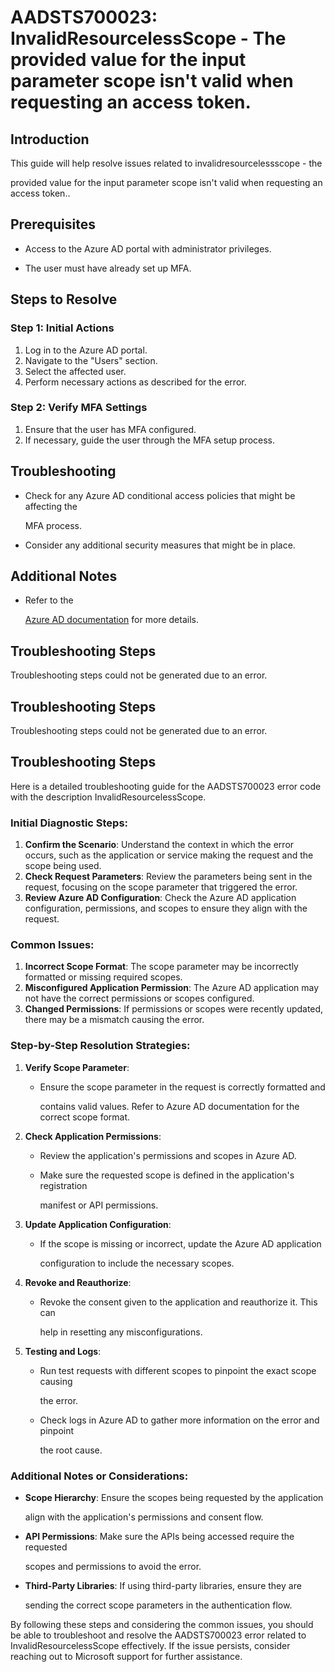 # AADSTS700023: InvalidResourcelessScope - The provided value for the input parameter scope isn't valid when requesting an access token.


## Introduction

This guide will help resolve issues related to invalidresourcelessscope - the

provided value for the input parameter scope isn't valid when requesting an
access token..


## Prerequisites


* Access to the Azure AD portal with administrator privileges.

* The user must have already set up MFA.


## Steps to Resolve


### Step 1: Initial Actions

1. Log in to the Azure AD portal.
2. Navigate to the "Users" section.
3. Select the affected user.
4. Perform necessary actions as described for the error.


### Step 2: Verify MFA Settings

1. Ensure that the user has MFA configured.
2. If necessary, guide the user through the MFA setup process.


## Troubleshooting


* Check for any Azure AD conditional access policies that might be affecting the

  MFA process.

* Consider any additional security measures that might be in place.


## Additional Notes


* Refer to the

  [Azure AD 
documentation](https://learn.microsoft.com/en-us/azure/active-directory/)
  for more details.


## Troubleshooting Steps

Troubleshooting steps could not be generated due to an error.


## Troubleshooting Steps

Troubleshooting steps could not be generated due to an error.


## Troubleshooting Steps

Here is a detailed troubleshooting guide for the AADSTS700023 error code with
the description InvalidResourcelessScope.


### Initial Diagnostic Steps:

1. **Confirm the Scenario**: Understand the context in which the error occurs,
   such as the application or service making the request and the scope being
   used.
2. **Check Request Parameters**: Review the parameters being sent in the
   request, focusing on the scope parameter that triggered the error.
3. **Review Azure AD Configuration**: Check the Azure AD application
   configuration, permissions, and scopes to ensure they align with the request.


### Common Issues:

1. **Incorrect Scope Format**: The scope parameter may be incorrectly formatted
   or missing required scopes.
2. **Misconfigured Application Permission**: The Azure AD application may not
   have the correct permissions or scopes configured.
3. **Changed Permissions**: If permissions or scopes were recently updated,
   there may be a mismatch causing the error.


### Step-by-Step Resolution Strategies:

1. **Verify Scope Parameter**:
   * Ensure the scope parameter in the request is correctly formatted and

     contains valid values. Refer to Azure AD documentation for the correct
     scope format.
2. **Check Application Permissions**:
   * Review the application's permissions and scopes in Azure AD.

   * Make sure the requested scope is defined in the application's registration

     manifest or API permissions.
3. **Update Application Configuration**:
   * If the scope is missing or incorrect, update the Azure AD application

     configuration to include the necessary scopes.
4. **Revoke and Reauthorize**:
   * Revoke the consent given to the application and reauthorize it. This can

     help in resetting any misconfigurations.
5. **Testing and Logs**:
   * Run test requests with different scopes to pinpoint the exact scope causing

     the error.
   * Check logs in Azure AD to gather more information on the error and pinpoint

     the root cause.


### Additional Notes or Considerations:


* **Scope Hierarchy**: Ensure the scopes being requested by the application

  align with the application's permissions and consent flow.

* **API Permissions**: Make sure the APIs being accessed require the requested

  scopes and permissions to avoid the error.

* **Third-Party Libraries**: If using third-party libraries, ensure they are

  sending the correct scope parameters in the authentication flow.

By following these steps and considering the common issues, you should be able
to troubleshoot and resolve the AADSTS700023 error related to
InvalidResourcelessScope effectively. If the issue persists, consider reaching
out to Microsoft support for further assistance.